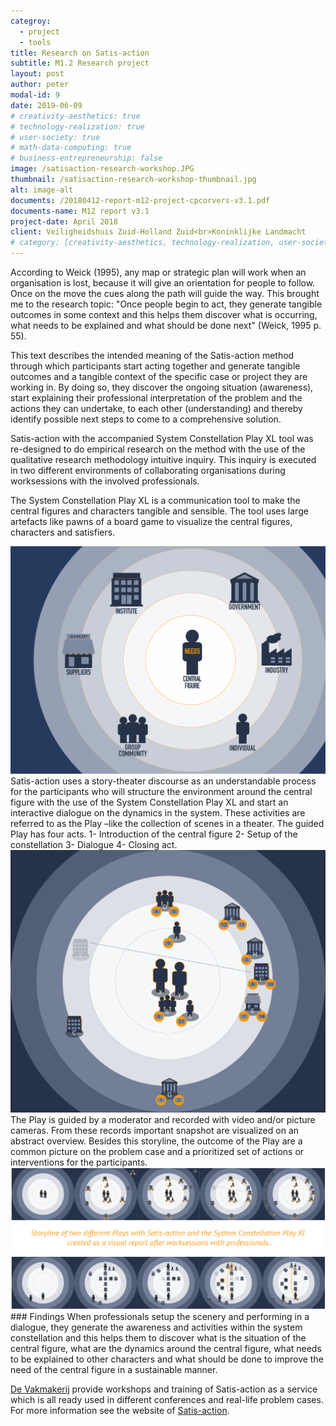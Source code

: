 ```yaml
---
categroy:
  - project
  - tools
title: Research on Satis-action
subtitle: M1.2 Research project
layout: post
author: peter
modal-id: 9
date: 2019-06-09
# creativity-aesthetics: true
# technology-realization: true
# user-society: true
# math-data-computing: true
# business-entrepreneurship: false
image: /satisaction-research-workshop.JPG
thumbnail: /satisaction-research-workshop-thumbnail.jpg
alt: image-alt
documents: /20180412-report-m12-project-cpcorvers-v3.1.pdf
documents-name: M12 report v3.1
project-date: April 2018
client: Veiligheidshuis Zuid-Holland Zuid<br>Koninklijke Landmacht
# category: [creativity-aesthetics, technology-realization, user-society, math-data-computing]
---
```

According to Weick (1995), any map or strategic plan will work when an organisation is lost, because it will give an orientation for people to follow. Once on the move the cues along the path will guide the way. This brought me to the research topic:
"Once people begin to act, they generate tangible outcomes in some context and this helps them discover what is occurring, what needs to be explained and what should be done next" (Weick, 1995 p. 55).

This text describes the intended meaning of the Satis-action method through which participants start acting together and generate tangible outcomes and a tangible context of the specific case or project they are working in. By doing so, they discover the ongoing situation (awareness), start explaining their professional interpretation of the problem and the actions they can undertake, to each other (understanding) and thereby identify possible next steps to come to a comprehensive solution.

Satis-action with the accompanied System Constellation Play XL tool was re-designed to do empirical research on the method with the use of the qualitative research methodology intuitive inquiry. This inquiry is executed in two different environments of collaborating organisations during worksessions with the involved professionals.

The System Constellation Play XL is a communication tool to make the central figures and characters tangible and sensible. The tool uses large artefacts like pawns of a board game to visualize the central figures, characters and satisfiers.

<img src="/assets/images/satisaction-design-thumbnail.png" class="case-image" alt="">
Satis-action uses a story-theater discourse as an understandable process for the participants who will structure the environment around the central figure with the use of the System Constellation Play XL and start an interactive dialogue on the dynamics in the system. These activities are referred to as the Play –like the collection of scenes in a theater. The guided Play has four acts.
1- Introduction of the central figure
2- Setup of the constellation
3- Dialogue
4- Closing act.

<img src="/assets/images/satisaction-research-workshop-visual.png" class="case-image" alt="">
The Play is guided by a moderator and recorded with video and/or picture cameras. From these records important snapshot are visualized on an abstract overview. Besides this storyline, the outcome of the Play are a common picture on the problem case and a prioritized set of actions or interventions for the participants.

<img src="/assets/images/satisaction-researchslide.jpg" class="case-image" alt="">
### Findings
When professionals setup the scenery and performing in a dialogue, they generate the awareness and activities within the system constellation and this helps them to discover what is the situation of the central figure, what are the dynamics around the central figure, what needs to be explained to other characters and what should be done to improve the need of the central figure in a sustainable manner.

<a href="https://www.devakmakerij.nl" target="_blank">De Vakmakerij</a> provide workshops and training of Satis-action as a service which is all ready used in different conferences and real-life problem cases. For more information see the website of <a href="https://www.satis-action.nl" target="_blank">Satis-action</a>.

<!-- During the M1.2 project research on the Satis-action methodology was executed with the following question. <br>How does Satis-action improve the collaboration between organisations working in a specific case on wicked problems?
Central figures are visualized by a person-artefact. Characters are designed in six predefined forms and satisfiers are visualized by coins. -->
